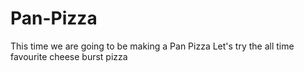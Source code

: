 # Pan-Pizza
This time we are going to be making a Pan Pizza
Let's try the all time favourite cheese burst pizza
